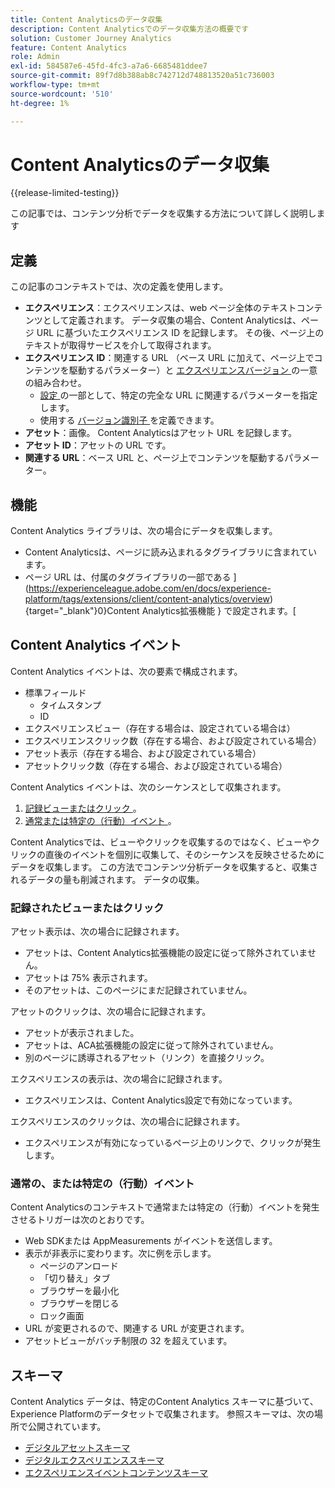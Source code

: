 ```yaml
---
title: Content Analyticsのデータ収集
description: Content Analyticsでのデータ収集方法の概要です
solution: Customer Journey Analytics
feature: Content Analytics
role: Admin
exl-id: 584587e6-45fd-4fc3-a7a6-6685481ddee7
source-git-commit: 89f7d8b388ab8c742712d748813520a51c736003
workflow-type: tm+mt
source-wordcount: '510'
ht-degree: 1%

---
```


# Content Analyticsのデータ収集

{{release-limited-testing}}

この記事では、コンテンツ分析でデータを収集する方法について詳しく説明します


## 定義

この記事のコンテキストでは、次の定義を使用します。

* **エクスペリエンス**：エクスペリエンスは、web ページ全体のテキストコンテンツとして定義されます。 データ収集の場合、Content Analyticsは、ページ URL に基づいたエクスペリエンス ID を記録します。 その後、ページ上のテキストが取得サービスを介して取得されます。
* **エクスペリエンス ID**：関連する URL （ベース URL に加えて、ページ上でコンテンツを駆動するパラメーター）と [ エクスペリエンスバージョン ](manual.md#versioning) の一意の組み合わせ。
   * [ 設定 ](configuration.md) の一部として、特定の完全な URL に関連するパラメーターを指定します。
   * 使用する [ バージョン識別子 ](manual.md#versioning) を定義できます。
* **アセット**：画像。 Content Analyticsはアセット URL を記録します。
* **アセット ID**：アセットの URL です。
* **関連する URL**：ベース URL と、ページ上でコンテンツを駆動するパラメーター。


## 機能

Content Analytics ライブラリは、次の場合にデータを収集します。

* Content Analyticsは、ページに読み込まれるタグライブラリに含まれています。
* ページ URL は、付属のタグライブラリの一部である ](https://experienceleague.adobe.com/en/docs/experience-platform/tags/extensions/client/content-analytics/overview){target="_blank"}0}Content Analytics拡張機能 } で設定されます。[


## Content Analytics イベント

Content Analytics イベントは、次の要素で構成されます。

* 標準フィールド
   * タイムスタンプ
   * ID
* エクスペリエンスビュー（存在する場合は、設定されている場合は）
* エクスペリエンスクリック数（存在する場合、および設定されている場合）
* アセット表示（存在する場合、および設定されている場合）
* アセットクリック数（存在する場合、および設定されている場合）


Content Analytics イベントは、次のシーケンスとして収集されます。

1. [ 記録ビューまたはクリック ](#recorded-view-or-click)。
1. [ 通常または特定の（行動）イベント ](#regular-or-specific-behaviorial-event)。

Content Analyticsでは、ビューやクリックを収集するのではなく、ビューやクリックの直後のイベントを個別に収集して、そのシーケンスを反映させるためにデータを収集します。 この方法でコンテンツ分析データを収集すると、収集されるデータの量も削減されます。 データの収集。

### 記録されたビューまたはクリック

アセット表示は、次の場合に記録されます。

* アセットは、Content Analytics拡張機能の設定に従って除外されていません。
* アセットは 75% 表示されます。
* そのアセットは、このページにまだ記録されていません。

アセットのクリックは、次の場合に記録されます。

* アセットが表示されました。
* アセットは、ACA拡張機能の設定に従って除外されていません。
* 別のページに誘導されるアセット（リンク）を直接クリック。

エクスペリエンスの表示は、次の場合に記録されます。

* エクスペリエンスは、Content Analytics設定で有効になっています。

エクスペリエンスのクリックは、次の場合に記録されます。

* エクスペリエンスが有効になっているページ上のリンクで、クリックが発生します。


### 通常の、または特定の（行動）イベント

Content Analyticsのコンテキストで通常または特定の（行動）イベントを発生させるトリガーは次のとおりです。

* Web SDKまたは AppMeasurements がイベントを送信します。
* 表示が非表示に変わります。次に例を示します。
   * ページのアンロード
   * 「切り替え」タブ
   * ブラウザーを最小化
   * ブラウザーを閉じる
   * ロック画面
* URL が変更されるので、関連する URL が変更されます。
* アセットビューがバッチ制限の 32 を超えています。


## スキーマ

Content Analytics データは、特定のContent Analytics スキーマに基づいて、Experience Platformのデータセットで収集されます。 参照スキーマは、次の場所で公開されています。

* [ デジタルアセットスキーマ ](https://github.com/adobe/xdm/blob/master/components/classes/digital-asset.schema.json)
* [ デジタルエクスペリエンススキーマ ](https://github.com/adobe/xdm/blob/master/components/classes/digital-experience.schema.json)
* [ エクスペリエンスイベントコンテンツスキーマ ](https://github.com/adobe/xdm/blob/master/components/fieldgroups/experience-event/experienceevent-content.schema.json)
